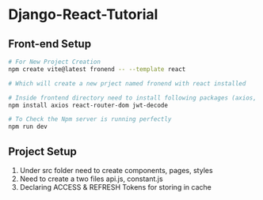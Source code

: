 # Django-React-Tutorial

## Front-end Setup
```bash
# For New Project Creation
npm create vite@latest fronend -- --template react

# Which will create a new prject named fronend with react installed

# Inside frontend directory need to install following packages (axios, react-router-dom, jwt-decode)
npm install axios react-router-dom jwt-decode

# To Check the Npm server is running perfectly 
npm run dev
```

## Project Setup
1) Under src folder need to create components, pages, styles
2) Need to create a two files api.js, constant.js
3) Declaring ACCESS & REFRESH Tokens for storing in cache 


